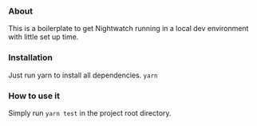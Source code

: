 ### About

This is a boilerplate to get Nightwatch running in a local dev environment
with little set up time.

### Installation

Just run yarn to install all dependencies.
`yarn`


### How to use it

Simply run `yarn test` in the project root directory.
